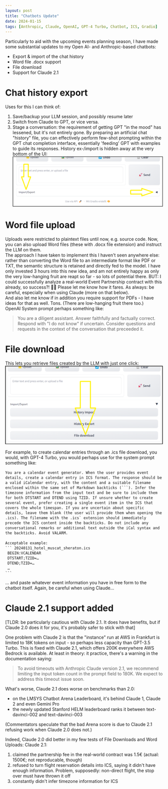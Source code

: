 ```yaml
---
layout: post
title: "Chatbots Update"
date: 2024-01-15
tags: [Anthropic, Claude, OpenAI, GPT-4 Turbo, Chatbot, ICS, Gradio]
---
```


Particularly to aid with the upcoming events planning season, I have made some substantial updates to my Open AI- and Anthropic-based chatbots:
* Export & import of the chat history
* Word file .docx support
* File download
* Support for Claude 2.1

# Chat history export
Uses for this I can think of:
1. Save/backup your LLM session, and possibly resume later
2. Switch from Claude to GPT, or vice versa.
3. Stage a conversation: the requirement of getting GPT "in the mood" has lessened, but it's not entirely gone. By preparing an artificial chat "history" file, you can effectively perform few-shot prompting within the GPT chat completion interface, essentially 'feeding' GPT with examples to guide its responses.
History ex-/import is hidden away at the very bottom of the UI: \
![History export](assets/img/oaichat_export.png)

# Word file upload
Uploads were restricted to plaintext files until now, e.g. source code. Now, you can also upload Word files (these with .docx file extension) and instruct the LLM on them. \
The approach I have taken to implement this I haven't seen anywhere else: rather than converting the Word file to an intermediate format like PDF or TXT, the semantic structure is retained and directly fed to the model. I have only invested 3 hours into this new idea, and am not entirely happy as only the very low-hanging fruit are reapt so far - so lots of potential there. BUT: I could successfully analyze a real-world Event Partnership contract with this already, so success?! 👏🏻 Please let me know how it fares. As always: be careful, especially when using Claude (more on that below). \
And also let me know if in addition you require support for PDFs - I have ideas for that as well. Tons. (There are low-hanging fruit there too.)  \
OpenAI System prompt perhaps something like:
> You are a diligent assistant. Answer faithfully and factually correct. Respond with "I do not know" if uncertain. Consider questions and requests in the context of the conversation that preceeded it.

# File download
This lets you retrieve files created by the LLM with just one click: \
![Screenshot: File download](assets/img/oaichat_download.png)

For example, to create calendar entries through an .ics file download, you would, with GPT-4 Turbo, you would perhaps use for the system prompt something like:
````
You are a calendar event generator. When the user provides event details, create a calendar entry in ICS format. The response should be a valid iCalendar entry, with the content and a suitable filename enclosed within the same set of Markdown backticks (```). Infer the timezone information from the input text and be sure to include them for both DTSTART and DTEND using TZID. If unsure whether to create several event, prefer creating a single event item in the ICS that covers the whole timespan. If you are uncertain about specific details, leave them blank (the user will provide them when opening the .ics). The filename with the .ics` extension should immediately precede the ICS content inside the backticks. Do not include any conversational remarks or additional text outside the iCal syntax and the backticks. Avoid VALARM.

Acceptable example:
``` 20240131_hotel_muscat_sheraton.ics
 BEGIN:VCALENDAR
 DTSTART;TZID=…
 DTEND;TZID=…
 …
```
````
... and paste whatever event information you have in free form to the chatbot itself. Again, be careful when using Claude...


# Claude 2.1 support added
[TLDR: be particularly cautious with Claude 2.1. It does have benefits, but if Claude 2.0 does it for  you, it's probably safer to stick with that]


One problem with Claude 2 is that the "instance" run at AWS in Frankfurt is limited to 18K tokens on input - so perhaps less capacity than GPT-3.5 Turbo. This is fixed with Claude 2.1, which offers 200K everywhere AWS Bedrock is available. At least in theory: it practice, there's a warning in the documentation saying:
> To avoid timeouts with Anthropic Claude version 2.1, we recommend limiting the input token count in the prompt field to 180K. We expect to address this timeout issue soon.

What's worse, Claude 2.1 does worse on benchmarks than 2.0:
* on the LMSYS Chatbot Arena Leaderboard, it's behind Claude 1, Claude 2 and even Gemini Pro
* the newly updated Stanford HELM leaderboard ranks it between text-davinci-002 and text-davinci-003

(Commentators speculate that the bad Arena score is due to Claude 2.1 refusing work when Claude 2.0 does not.)


Indeed, Claude 2.0 did better in my few tests of File Downloads and Word Uploads: Claude 2.1:
1. claimed the partnership fee in the real-world contract was 1.5€ (actual: 1500€; not reproducable, though)
2. refused to turn flight reservation details into ICS, saying it didn't have enough information. Problem, supposedly: non-direct flight, the stop over must have thrown it off
3. constantly didn't infer timezone information for ICS